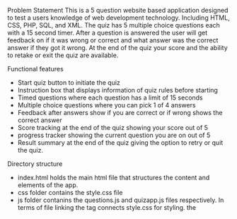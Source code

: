Problem Statement
This is a 5 question website based application designed to test a users knowledge of web development technology. Including HTML, CSS, PHP, SQL, and XML. The quiz has 5 multiple choice questions each with a 15 second timer. After a question is answered the user will get feedback on if it was wrong or correct and what answer was the correct answer if they got it wrong. At the end of the quiz your score and the ability to retake or exit the quiz are available.

Functional features
- Start quiz button to initiate the quiz
- Instruction box that displays information of quiz rules before starting
- Timed questions where each question has a limit of 15 seconds
- Multiple choice questions where you can pick 1 of 4 answers
- Feedback after answers show if you are correct or if wrong shows the correct answer
- Score tracking at the end of the quiz showing your score out of 5
- progress tracker showing the current question you are on out of 5
- Result summary at the end of the quiz giving the option to retry or quit the quiz. 

Directory structure
- index.html holds the main html file that structures the content and elements of the app. 
- css folder contains the style.css file
- js folder contanins the questions.js and quizapp.js files respectively. 
In terms of file linking the <link> tag connects style.css for styling. 
the <script> tags include question.js and quizapp.js with the defer attribute to make scrips execute after html parsing.

Explanation of the code base
Index.html
- This file serves as the main structure of the quiz website.
Key sections of index.html 
- start button
- info box
- quiz box
- result box

Style.css
Defines the visual styling of the application 
- Global styles
- layout uses flexbox and positioning to center elements
- styles for all buttons
- Styling for containers, headers, timers, and the option list. 

Question.js 
Contains the data structure for the quiz questions. 
- numb question number 
- question has the text of the question
- answer has the correct answer text
- options an array of possible answer choices

quizApp.js
This file implements the logic of the quiz. 
Functions
- Showquestions(index) Displays the current question and its options
- otpionSelected(answer): Processes the users selected answer and updates the score
- startTimer(time) Initiates the countdown timer for each question
- showResult() Displays the result box when the users final question is answered. 
queCounter(index) Updates the question counter display at the bottom of the quiz box. 
